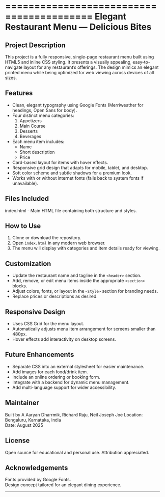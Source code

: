 =========================================
Elegant Restaurant Menu — Delicious Bites
=========================================

Project Description
-------------------
This project is a fully responsive, single-page restaurant menu built using HTML5 and inline CSS styling. It presents a visually appealing, easy-to-navigate layout for any restaurant’s offerings. The design mimics an elegant printed menu while being optimized for web viewing across devices of all sizes.

Features
--------
- Clean, elegant typography using Google Fonts (Merriweather for headings, Open Sans for body).
- Four distinct menu categories:
  1. Appetizers
  2. Main Course
  3. Desserts
  4. Beverages
- Each menu item includes:
  - Name
  - Short description
  - Price
- Card-based layout for items with hover effects.
- Responsive grid design that adapts for mobile, tablet, and desktop.
- Soft color scheme and subtle shadows for a premium look.
- Works with or without internet fonts (falls back to system fonts if unavailable).

Files Included
--------------
index.html  - Main HTML file containing both structure and styles.

How to Use
----------
1. Clone or download the repository.
2. Open `index.html` in any modern web browser.
3. The menu will display with categories and item details ready for viewing.

Customization
-------------
- Update the restaurant name and tagline in the `<header>` section.
- Add, remove, or edit menu items inside the appropriate `<section>` blocks.
- Adjust colors, fonts, or layout in the `<style>` section for branding needs.
- Replace prices or descriptions as desired.

Responsive Design
-----------------
- Uses CSS Grid for the menu layout.
- Automatically adjusts menu item arrangement for screens smaller than 480px.
- Hover effects add interactivity on desktop screens.

Future Enhancements
-------------------
- Separate CSS into an external stylesheet for easier maintenance.
- Add images for each food/drink item.
- Include an online ordering or booking form.
- Integrate with a backend for dynamic menu management.
- Add multi-language support for wider accessibility.

Maintainer
----------
Built by A Aaryan Dharrmik, Richard Raju, Neil Joseph Joe
Location: Bengaluru, Karnataka, India  
Date: August 2025

License
-------
Open source for educational and personal use. Attribution appreciated.

Acknowledgements
----------------
Fonts provided by Google Fonts.  
Design concept tailored for an elegant dining experience.

-------------------------------
